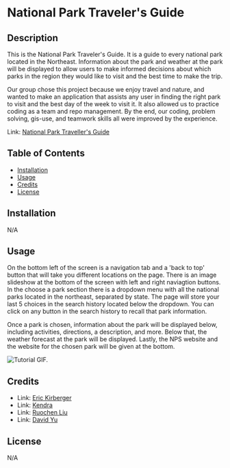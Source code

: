 # National Park Traveler's Guide

## Description

This is the National Park Traveler's Guide.  It is a guide to every national park located in the Northeast.  Information about the park and weather at the park will be displayed to allow users to make informed decisions about which parks in the region they would like to visit and the best time to make the trip.

Our group chose this project because we enjoy travel and nature, and wanted to make an application that assists any user in finding the right park to visit and the best day of the week to visit it.  It also allowed us to practice coding as a team and repo management.  By the end, our coding, problem solving, gis-use, and teamwork skills all were improved by the experience.

Link: [National Park Traveller's Guide](https://ekirbs.github.io/national-park-travelers-guide/ 'An app to find information about any park in the Northeast along with the weather in that area.')

## Table of Contents

- [Installation](#installation)
- [Usage](#usage)
- [Credits](#credits)
- [License](#license)

## Installation

N/A

## Usage

On the bottom left of the screen is a navigation tab and a 'back to top' button that will take you different locations on the page.  There is an image slideshow at the bottom of the screen with left and right naviagtion buttons.  In the choose a park section there is a dropdown menu with all the national parks located in the northeast, separated by state.  The page will store your last 5 choices in the search history located below the dropdown.  You can click on any button in the search history to recall that park information.

Once a park is chosen, information about the park will be displayed below, including activities, directions, a description, and more.  Below that, the weather forecast at the park will be displayed.  Lastly, the NPS website and the website for the chosen park will be given at the bottom.

![Tutorial GIF.](./assets/images/tutor-gif.gif)

## Credits

- Link: [Eric Kirberger](https://ekirbs.github.io/national-park-travelers-guide/ 'The github page for Eric Kirberger.')
- Link: [Kendra](https://github.com/kendrameda 'The github page for Kendra.')
- Link: [Ruochen Liu](https://github.com/mason66xue 'The github page for Ruochen Liu.')
- Link: [David Yu](https://github.com/Dyu4848/ 'The github page for David Yu.')

## License

N/A